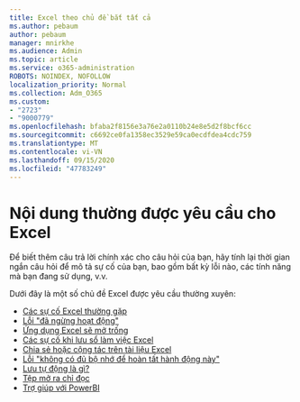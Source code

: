 ```yaml
---
title: Excel theo chủ đề bắt tất cả
ms.author: pebaum
author: pebaum
manager: mnirkhe
ms.audience: Admin
ms.topic: article
ms.service: o365-administration
ROBOTS: NOINDEX, NOFOLLOW
localization_priority: Normal
ms.collection: Adm_O365
ms.custom:
- "2723"
- "9000779"
ms.openlocfilehash: bfaba2f8156e3a76e2a0110b24e8e5d2f8bcf6cc
ms.sourcegitcommit: c6692ce0fa1358ec3529e59ca0ecdfdea4cdc759
ms.translationtype: MT
ms.contentlocale: vi-VN
ms.lasthandoff: 09/15/2020
ms.locfileid: "47783249"
---
```

# <a name="commonly-requested-content-for-excel"></a>Nội dung thường được yêu cầu cho Excel

Để biết thêm câu trả lời chính xác cho câu hỏi của bạn, hãy tính lại thời gian ngắn câu hỏi để mô tả sự cố của bạn, bao gồm bất kỳ lỗi nào, các tính năng mà bạn đang sử dụng, v.v. 

Dưới đây là một số chủ đề Excel được yêu cầu thường xuyên:

- [Các sự cố Excel thường gặp](https://support.office.com/article/Excel-not-responding-hangs-freezes-or-stops-working-37E7D3C9-9E84-40BF-A805-4CA6853A1FF4)
- [Lỗi "đã ngừng hoạt động"](https://support.office.com/client/52bd7985-4e99-4a35-84c8-2d9b8301a2fa)
- [Ứng dụng Excel sẽ mở trống](https://docs.microsoft.com/office/troubleshoot/excel/excel-opens-blank)
- [Các sự cố khi lưu sổ làm việc Excel](https://docs.microsoft.com/office/troubleshoot/excel/issue-when-save-excel-workbooks)
- [Chia sẻ hoặc cộng tác trên tài liệu Excel](https://support.office.com/article/7152aa8b-b791-414c-a3bb-3024e46fb104)
- [Lỗi "không có đủ bộ nhớ để hoàn tất hành động này"](https://docs.microsoft.com/office/troubleshoot/excel/available-resources-errors)
- [Lưu tự động là gì?](https://support.office.com/article/6d6bd723-ebfd-4e40-b5f6-ae6e8088f7a5)
- [Tệp mở ra chỉ đọc](https://support.office.com/article/why-did-my-file-open-read-only-3ab4b792-da50-4b38-8628-14c64e1f1d15)
- [Trợ giúp với PowerBI](https://powerbi.microsoft.com/support/)